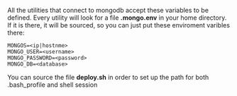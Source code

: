 All the utilities that connect to mongodb accept these variables to be defined.
Every utility will look for a file __.mongo.env__ in your home directory.
If it is there, it will be sourced, so you can just put these enviroment varibles there:
```
MONGOS=<ip|hostnme>
MONGO_USER=<username>
MONGO_PASSWORD=<password>
MONGO_DB=<database>
```

You can source the file __deploy.sh__ in order to set up the path for both .bash_profile and shell session
